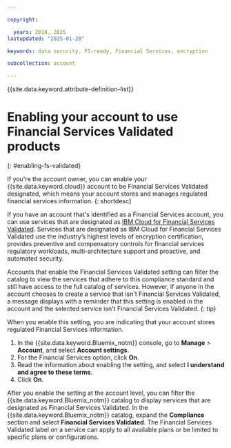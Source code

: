 ```yaml
---

copyright:

  years: 2018, 2025
lastupdated: "2025-01-28"

keywords: data security, FS-ready, Financial Services, encryption

subcollection: account

---
```


{{site.data.keyword.attribute-definition-list}}


# Enabling your account to use Financial Services Validated products
{: #enabling-fs-validated}

If you're the account owner, you can enable your {{site.data.keyword.cloud}} account to be Financial Services Validated designated, which means your account stores and manages regulated financial services information.
{: shortdesc}

If you have an account that's identified as a Financial Services account, you can use services that are designated as [IBM Cloud for Financial Services Validated](/docs/framework-financial-services?topic=framework-financial-services-about). Services that are designated as IBM Cloud for Financial Services Validated use the industry’s highest levels of encryption certification, provides preventive and compensatory controls for financial services regulatory workloads, multi-architecture support and proactive, and automated security.

Accounts that enable the Financial Services Validated setting can filter the catalog to view the services that adhere to this compliance standard and still have access to the full catalog of services. However, if anyone in the account chooses to create a service that isn't Financial Services Validated, a message displays with a reminder that this setting is enabled in the account and the selected service isn't Financial Services Validated.
{: tip}

When you enable this setting, you are indicating that your account stores regulated Financial Services information.

1. In the {{site.data.keyword.Bluemix_notm}} console, go to **Manage** > **Account**, and select **Account settings**.
1. For the Financial Services option, click **On**.
1. Read the information about enabling the setting, and select **I understand and agree to these terms**.
1. Click **On**.

After you enable the setting at the account level, you can filter the {{site.data.keyword.Bluemix_notm}} catalog to display services that are designated as Financial Services Validated. In the {{site.data.keyword.Bluemix_notm}} catalog, expand the **Compliance** section and select **Financial Services Validated**. The Financial Services Validated label on a service can apply to all available plans or be limited to specific plans or configurations.
